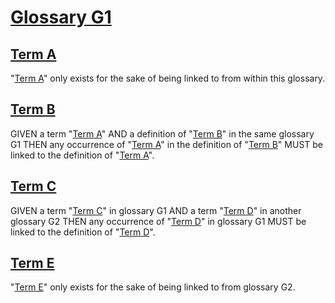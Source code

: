 # [Glossary G1](#glossary-g1)

## [Term A](#term-a)

"[Term A][1]" only exists for the sake of being linked to from within this glossary.

## [Term B](#term-b)

GIVEN a term "[Term A][1]" AND a definition of "[Term B][2]" in the same glossary G1
THEN any occurrence of "[Term A][1]" in the definition of "[Term B][2]" MUST be linked
to the definition of "[Term A][1]".

## [Term C](#term-c)

GIVEN a term "[Term C][3]" in glossary G1 AND a term "[Term D][4]" in another glossary G2
THEN any occurrence of "[Term D][4]" in glossary G1 MUST be linked to the definition
of "[Term D][4]".

## [Term E](#term-e)

"[Term E][5]" only exists for the sake of being linked to from glossary G2.

[1]: #term-a "\"Term A\" only exists for the sake of being linked to from within this glossary."

[2]: #term-b "GIVEN a term \"Term A\" AND a definition of \"Term B\" in the same glossary G1
THEN any occurrence of \"Term A\" in the definition of \"Term B\" MUST be linked
to the definition of \"Term A\"."

[3]: #term-c "GIVEN a term \"Term C\" in glossary G1 AND a term \"Term D\" in another glossary G2
THEN any occurrence of \"Term D\" in glossary G1 MUST be linked to the definition
of \"Term D\"."

[4]: ./glossary-g2.md#term-d "\"Term D\" only exists for the sake of being linked to by the definition of
\"Term C\" in Glossary G1."

[5]: #term-e "\"Term E\" only exists for the sake of being linked to from glossary G2."
